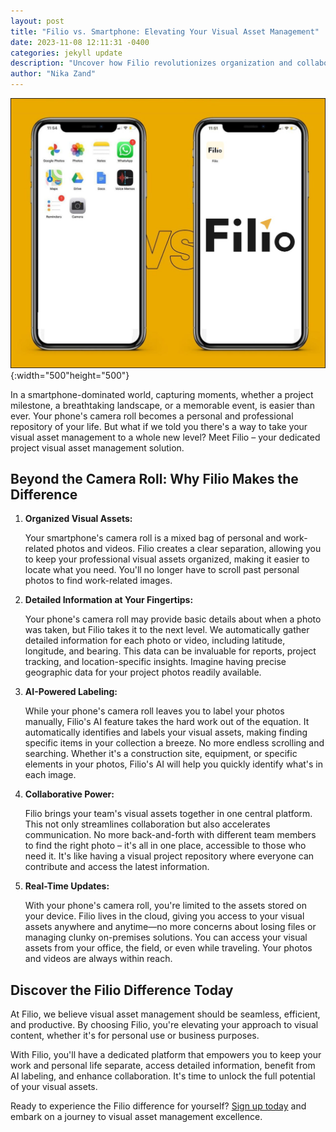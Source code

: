 ```yaml
---
layout: post
title: "Filio vs. Smartphone: Elevating Your Visual Asset Management"
date: 2023-11-08 12:11:31 -0400
categories: jekyll update
description: "Uncover how Filio revolutionizes organization and collaboration for unparalleled efficiency in handling visual content."
author: "Nika Zand"
---
```


![Filio](/assets/images/photo_2023-11-13_10-22-09.jpg){:width="500"height="500"}

In a smartphone-dominated world, capturing moments, whether a project milestone, a breathtaking landscape, or a memorable event, is easier than ever. Your phone's camera roll becomes a personal and professional repository of your life. But what if we told you there's a way to take your visual asset management to a whole new level? Meet Filio – your dedicated project visual asset management solution.

## Beyond the Camera Roll: Why Filio Makes the Difference

1. **Organized Visual Assets:**

   Your smartphone's camera roll is a mixed bag of personal and work-related photos and videos. Filio creates a clear separation, allowing you to keep your professional visual assets organized, making it easier to locate what you need. You'll no longer have to scroll past personal photos to find work-related images.

2. **Detailed Information at Your Fingertips:**

   Your phone's camera roll may provide basic details about when a photo was taken, but Filio takes it to the next level. We automatically gather detailed information for each photo or video, including latitude, longitude, and bearing. This data can be invaluable for reports, project tracking, and location-specific insights. Imagine having precise geographic data for your project photos readily available.

3. **AI-Powered Labeling:**

   While your phone's camera roll leaves you to label your photos manually, Filio's AI feature takes the hard work out of the equation. It automatically identifies and labels your visual assets, making finding specific items in your collection a breeze. No more endless scrolling and searching. Whether it's a construction site, equipment, or specific elements in your photos, Filio's AI will help you quickly identify what's in each image.

4. **Collaborative Power:**

   Filio brings your team's visual assets together in one central platform. This not only streamlines collaboration but also accelerates communication. No more back-and-forth with different team members to find the right photo – it's all in one place, accessible to those who need it. It's like having a visual project repository where everyone can contribute and access the latest information.

5. **Real-Time Updates:**

   With your phone's camera roll, you're limited to the assets stored on your device. Filio lives in the cloud, giving you access to your visual assets anywhere and anytime—no more concerns about losing files or managing clunky on-premises solutions. You can access your visual assets from your office, the field, or even while traveling. Your photos and videos are always within reach.

## Discover the Filio Difference Today

At Filio, we believe visual asset management should be seamless, efficient, and productive. By choosing Filio, you're elevating your approach to visual content, whether it's for personal use or business purposes.

With Filio, you'll have a dedicated platform that empowers you to keep your work and personal life separate, access detailed information, benefit from AI labeling, and enhance collaboration. It's time to unlock the full potential of your visual assets.

Ready to experience the Filio difference for yourself? [Sign up today](https://app.filio.io/login?tab=register) and embark on a journey to visual asset management excellence.

